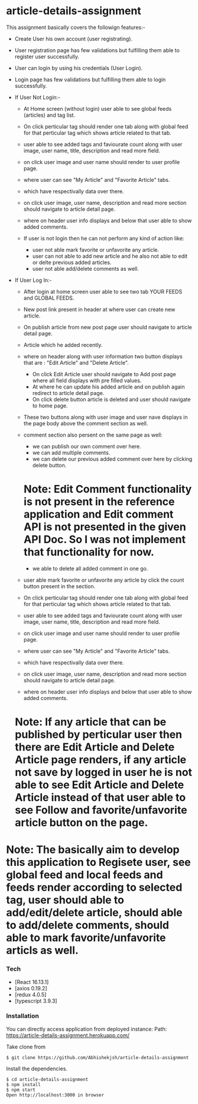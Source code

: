# article-details-assignment

This assignment basically covers the followign features:-
- Create User his own account (user registrating).
- User registration page has few validations but fulfilling them able to register user successfully.
- User can login by using his credentials (User Login).
- Login page has few validations but fulfilling them able to login successfully.

- If User Not Login:-
    - At Home screen (without login) user able to see global feeds (articles) and tag list.
    - On click perticular tag should render one tab along with global feed for that perticular tag which shows article related to that tab.
    - user able to see added tags and faviourate count along with user image, user name, title, description and read more field.
    - on click user image and user name should render to user profile page.
    - where user can see "My Article" and "Favorite Article" tabs.
    - which have respectivally data over there.
    - on click user image, user name, description and read more section should navigate to article detail page.
    - where on header user info displays and below that user able to show added comments.

    - If user is not login then he can not perform any kind of action like:
        - user not able mark favorite or unfavorite any article.
        - user can not able to add new article and he also not able to edit or delte previous added articles.
        - user not able add/delete comments as well.

- If User Log In:-
    - After login at home screen user able to see two tab YOUR FEEDS and GLOBAL FEEDS.
    - New post link present in header at where user can create new article.
    - On publish article from new post page user should navigate to article detail page.
    - Article which he added recently.
    - where on header along with user information two button displays that are : "Edit Article" and "Delete Article".
        - On click Edit Article user should navigate to Add post page where all field displays with pre filled values.
        - At where he can update his added article and on publish again redirect to article detail page.
        - On click delete button article is deleted and user should navigate to home page.
    - These two buttons along with user image and user nave displays in the page body above the comment section as well.

    - comment section also persent on the same page as well:
        - we can publish our own comment over here.
        - we can add multiple comments.
        - we can delete our previous added comment over here by clicking delete button.
        # Note: Edit Comment functionality is not present in the reference application and Edit comment API is not presented in the given API Doc. So I was not implement that functionality for now.
        - we able to delete all added comment in one go.

    - user able mark favorite or unfavorite any article by click the count button present in the section.
    - On click perticular tag should render one tab along with global feed for that perticular tag which shows article related to that tab.
    - user able to see added tags and faviourate count along with user image, user name, title, description and read more field.
    - on click user image and user name should render to user profile page.
    - where user can see "My Article" and "Favorite Article" tabs.
    - which have respectivally data over there.
    - on click user image, user name, description and read more section should navigate to article detail page.
    - where on header user info displays and below that user able to show added comments.

    # Note: If any article that can be published by perticular user then there are Edit Article and Delete Article page renders, if any article not save by logged in user he is not able to see Edit Article and Delete Article instead of that user able to see Follow and favorite/unfavorite article button on the page.

# Note: The basically aim to develop this application to Regisete user, see global feed and local feeds and feeds render according to selected tag, user should able to add/edit/delete article, should able to add/delete comments, should able to mark favorite/unfavorite articls as well.

### Tech

- [React 16.13.1]
- [axios 0.19.2]
- [redux 4.0.5]
- [typescript 3.9.3]

### Installation

You can directly access application from deployed instance:
Path: https://article-details-assignment.herokuapp.com/

Take clone from

```
$ git clone https://github.com/Abhishekjsh/article-details-assignment
```

Install the dependencies.

```
$ cd article-details-assignment
$ npm install
$ npm start
Open http://localhost:3000 in browser
```